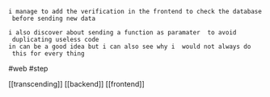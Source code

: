 	i manage to add the verification in the frontend to check the database
	 before sending new data 

	i also discover about sending a function as paramater  to avoid
	 duplicating useless code 
	in can be a good idea but i can also see why i  would not always do
	 this for every thing
	 
 #web 
 #step
 
[[transcending]]
[[backend]]
[[frontend]]
